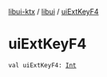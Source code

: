 [libui-ktx](../index.md) / [libui](index.md) / [uiExtKeyF4](./ui-ext-key-f4.md)

# uiExtKeyF4

`val uiExtKeyF4: `[`Int`](https://kotlinlang.org/api/latest/jvm/stdlib/kotlin/-int/index.html)
